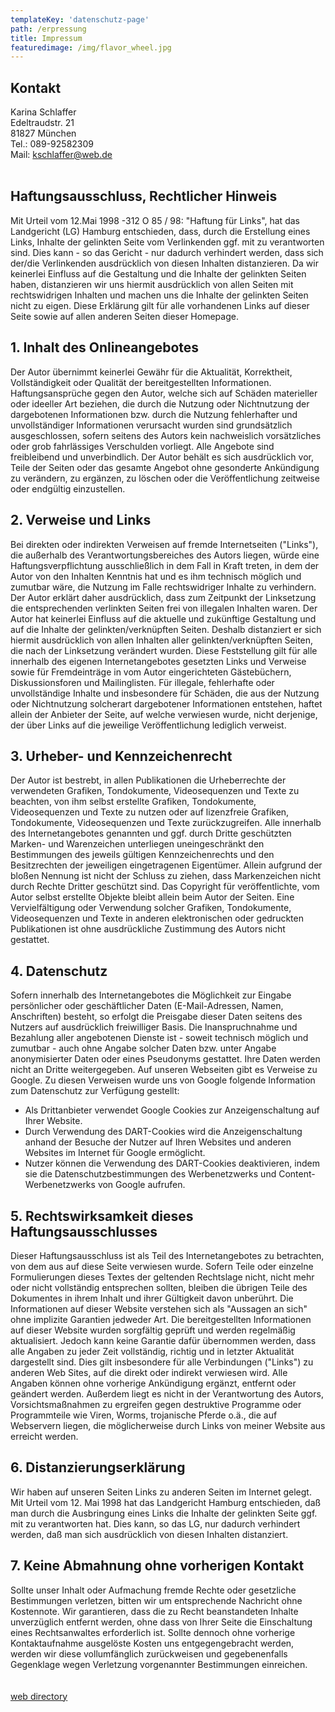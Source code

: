 ```yaml
---
templateKey: 'datenschutz-page'
path: /erpressung
title: Impressum
featuredimage: /img/flavor_wheel.jpg
---
```

## Kontakt

Karina Schlaffer<br />
Edeltraudstr. 21<br />
81827 München<br />
Tel.: 089-92582309<br />
Mail: kschlaffer@web.de<br /><br />




## Haftungsausschluss, Rechtlicher Hinweis

<div class="block">
Mit Urteil vom 12.Mai 1998 -312 O 85 / 98: "Haftung für Links", hat das Landgericht (LG) Hamburg entschieden,
dass, durch die Erstellung eines Links, Inhalte der gelinkten Seite vom Verlinkenden ggf. mit zu verantworten
sind. Dies kann - so das Gericht - nur dadurch verhindert werden, dass sich der/die Verlinkenden ausdrücklich
von diesen Inhalten distanzieren. Da wir keinerlei Einfluss auf die Gestaltung und die Inhalte der gelinkten
Seiten haben, distanzieren wir uns hiermit ausdrücklich von allen Seiten mit rechtswidrigen Inhalten und machen
uns die Inhalte der gelinkten Seiten nicht zu eigen. Diese Erklärung gilt für alle vorhandenen Links auf dieser
Seite sowie auf allen anderen Seiten dieser Homepage.
</div>

## 1. Inhalt des Onlineangebotes

<div class="block">
Der Autor übernimmt keinerlei Gewähr für die Aktualität, Korrektheit,
Vollständigkeit oder Qualität der bereitgestellten Informationen. Haftungsansprüche gegen den Autor,
welche sich auf Schäden materieller oder ideeller Art beziehen, die durch die Nutzung oder Nichtnutzung
der dargebotenen Informationen bzw. durch die Nutzung fehlerhafter und unvollständiger Informationen
verursacht wurden sind grundsätzlich ausgeschlossen, sofern seitens des Autors kein nachweislich vorsätzliches
oder grob fahrlässiges Verschulden vorliegt. Alle Angebote sind freibleibend und unverbindlich.
Der Autor behält es sich ausdrücklich vor, Teile der Seiten oder das gesamte Angebot ohne gesonderte
Ankündigung zu verändern, zu ergänzen, zu löschen oder die Veröffentlichung zeitweise oder endgültig einzustellen.
</div>

## 2. Verweise und Links

<div class="block">
Bei direkten oder indirekten Verweisen auf fremde Internetseiten ("Links"), die
außerhalb des Verantwortungsbereiches des Autors liegen, würde eine Haftungsverpflichtung ausschließlich
in dem Fall in Kraft treten, in dem der Autor von den Inhalten Kenntnis hat und es ihm technisch möglich
und zumutbar wäre, die Nutzung im Falle rechtswidriger Inhalte zu verhindern. Der Autor erklärt daher
ausdrücklich, dass zum Zeitpunkt der Linksetzung die entsprechenden verlinkten Seiten frei von illegalen
Inhalten waren. Der Autor hat keinerlei Einfluss auf die aktuelle und zukünftige Gestaltung und auf die
Inhalte der gelinkten/verknüpften Seiten. Deshalb distanziert er sich hiermit ausdrücklich von allen
Inhalten aller gelinkten/verknüpften Seiten, die nach der Linksetzung verändert wurden. Diese Feststellung
gilt für alle innerhalb des eigenen Internetangebotes gesetzten Links und Verweise sowie für Fremdeinträge in
vom Autor eingerichteten Gästebüchern, Diskussionsforen und Mailinglisten. Für illegale, fehlerhafte oder
unvollständige Inhalte und insbesondere für Schäden, die aus der Nutzung oder Nichtnutzung solcherart
dargebotener Informationen entstehen, haftet allein der Anbieter der Seite, auf welche verwiesen wurde,
nicht derjenige, der über Links auf die jeweilige Veröffentlichung lediglich verweist.
</div>

## 3. Urheber- und Kennzeichenrecht

<div class="block">
Der Autor ist bestrebt, in allen Publikationen die Urheberrechte der verwendeten
Grafiken, Tondokumente, Videosequenzen und Texte zu beachten, von ihm selbst erstellte Grafiken, Tondokumente,
Videosequenzen und Texte zu nutzen oder auf lizenzfreie Grafiken, Tondokumente, Videosequenzen und Texte
zurückzugreifen. Alle innerhalb des Internetangebotes genannten und ggf. durch Dritte geschützten Marken-
und Warenzeichen unterliegen uneingeschränkt den Bestimmungen des jeweils gültigen Kennzeichenrechts und
den Besitzrechten der jeweiligen eingetragenen Eigentümer. Allein aufgrund der bloßen Nennung ist nicht
der Schluss zu ziehen, dass Markenzeichen nicht durch Rechte Dritter geschützt sind. Das Copyright für
veröffentlichte, vom Autor selbst erstellte Objekte bleibt allein beim Autor der Seiten. Eine Vervielfältigung
oder Verwendung solcher Grafiken, Tondokumente, Videosequenzen und Texte in anderen elektronischen oder
gedruckten Publikationen ist ohne ausdrückliche Zustimmung des Autors nicht gestattet.
</div>

## 4. Datenschutz

<div class="block">
Sofern innerhalb des Internetangebotes die Möglichkeit zur Eingabe persönlicher oder
geschäftlicher Daten (E-Mail-Adressen, Namen, Anschriften) besteht, so erfolgt die Preisgabe dieser
Daten seitens des Nutzers auf ausdrücklich freiwilliger Basis. Die Inanspruchnahme und Bezahlung aller
angebotenen Dienste ist - soweit technisch möglich und zumutbar - auch ohne Angabe solcher Daten bzw. unter
Angabe anonymisierter Daten oder eines Pseudonyms gestattet. Ihre Daten werden nicht an Dritte weitergegeben.
Auf unseren Webseiten gibt es Verweise zu Google. Zu diesen Verweisen wurde uns von Google folgende Information
zum Datenschutz zur Verfügung gestellt:
</div>

<div class="textblock2">
<ul>
<li>Als Drittanbieter verwendet Google Cookies zur Anzeigenschaltung auf Ihrer Website.</li>
<li>Durch Verwendung des DART-Cookies wird die Anzeigenschaltung anhand der Besuche der Nutzer auf Ihren Websites und anderen Websites im Internet für Google ermöglicht.</li>
<li>Nutzer können die Verwendung des DART-Cookies deaktivieren, indem sie die Datenschutzbestimmungen des Werbenetzwerks und Content-Werbenetzwerks von Google aufrufen.</li>
</ul>
</div>

## 5. Rechtswirksamkeit dieses Haftungsausschlusses

<div class="block">
Dieser Haftungsausschluss ist als Teil des Internetangebotes
zu betrachten, von dem aus auf diese Seite verwiesen wurde. Sofern Teile oder einzelne Formulierungen dieses
Textes der geltenden Rechtslage nicht, nicht mehr oder nicht vollständig entsprechen sollten, bleiben die
übrigen Teile des Dokumentes in ihrem Inhalt und ihrer Gültigkeit davon unberührt. Die Informationen auf
dieser Website verstehen sich als "Aussagen an sich" ohne implizite Garantien jedweder Art. Die bereitgestellten
Informationen auf dieser Website wurden sorgfältig geprüft und werden regelmäßig aktualisiert. Jedoch kann
keine Garantie dafür übernommen werden, dass alle Angaben zu jeder Zeit vollständig, richtig und in letzter
Aktualität dargestellt sind. Dies gilt insbesondere für alle Verbindungen ("Links") zu anderen Web Sites,
auf die direkt oder indirekt verwiesen wird. Alle Angaben können ohne vorherige Ankündigung ergänzt, entfernt
oder geändert werden. Außerdem liegt es nicht in der Verantwortung des Autors, Vorsichtsmaßnahmen zu ergreifen
gegen destruktive Programme oder Programmteile wie Viren, Worms, trojanische Pferde o.ä., die auf Webservern
liegen, die möglicherweise durch Links von meiner Website aus erreicht werden.
</div>

## 6. Distanzierungserklärung

<div class="block">
Wir haben auf unseren Seiten Links zu anderen Seiten im Internet gelegt. Mit
Urteil vom 12. Mai 1998 hat das Landgericht Hamburg entschieden, daß man durch die Ausbringung eines Links
die Inhalte der gelinkten Seite ggf. mit zu verantworten hat. Dies kann, so das LG, nur dadurch verhindert
werden, daß man sich ausdrücklich von diesen Inhalten distanziert.
</div>

## 7. Keine Abmahnung ohne vorherigen Kontakt

<div class="block">
Sollte unser Inhalt oder Aufmachung fremde Rechte oder gesetzliche
Bestimmungen verletzen, bitten wir um entsprechende Nachricht ohne Kostennote. Wir garantieren, dass die zu
Recht beanstandeten Inhalte unverzüglich entfernt werden, ohne dass von Ihrer Seite die Einschaltung eines
Rechtsanwaltes erforderlich ist. Sollte dennoch ohne vorherige Kontaktaufnahme ausgelöste Kosten uns
entgegengebracht werden, werden wir diese vollumfänglich zurückweisen und gegebenenfalls Gegenklage wegen
Verletzung vorgenannter Bestimmungen einreichen.
</div>

<br />
<br />
<a href="http://www.dmegs.com">web directory</a>



